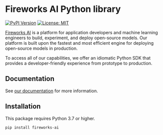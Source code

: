 # Fireworks AI Python library

[![PyPI Version](https://img.shields.io/pypi/v/fireworks-ai.svg)](https://pypi.org/project/fireworks-ai/)
[![License: MIT](https://img.shields.io/badge/License-MIT-yellow.svg)](https://opensource.org/licenses/MIT)

[Fireworks AI](https://fireworks.ai/) is a platform for application developers
and machine learning engineers to build, experiment, and deploy open-source models. Our
platform is built upon the fastest and most efficient engine for deploying
open-source models in production.

To access all of our capabilities, we offer an idiomatic Python SDK that provides
a developer-friendly experience from prototype to production.

## Documentation

See [our documentation](https://developer.fireworks.ai) for more information.

## Installation

This package requires Python 3.7 or higher.

```sh
pip install fireworks-ai
```